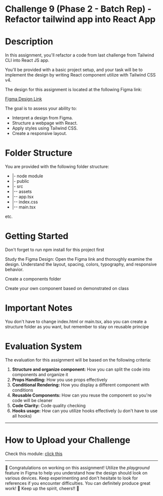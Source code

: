 # Challenge 9 (Phase 2 - Batch Rep) - Refactor tailwind app into React App

# Description

In this assignment, you'll refactor a code from last challenge from Tailwind CLI into React JS app.

You'll be provided with a basic project setup, and your task will be to implement the design by writing React component utilize with Tailwind CSS v4.

The design for this assignment is located at the following Figma link:

[Figma Design Link](https://www.figma.com/design/nxOk7j5pz9ytvvEyfnz5ZO/Assignment---Landing-Page?node-id=17460-1728&t=QMpXrImLqlYoODOo-1)

The goal is to assess your ability to:

- Interpret a design from Figma.
- Structure a webpage with React.
- Apply styles using Tailwind CSS.
- Create a responsive layout.

# Folder Structure

You are provided with the following folder structure:

- |- node module
- |- public
- |- src
- |-- assets
- |-- app.tsx
- |-- index.css
- |-- main.tsx

etc.

# Getting Started

Don't forget to run npm install for this project first

Study the Figma Design: Open the Figma link and thoroughly examine the design. Understand the layout, spacing, colors, typography, and responsive behavior.

Create a components folder

Create your own component based on demonstrated on class

# Important Notes

You don't have to change index.html or main.tsx, also you can create a structure folder as you want, but remember to stay on reusable principe

# Evaluation System

The evaluation for this assignment will be based on the following criteria:

1.  **Structure and organize component:** How you can split the code into components and organize it
2.  **Props Handling:** How you use props effectively
3.  **Conditional Rendering:** How you display a different component with conditions
4.  **Reusable Components:** How can you reuse the component so you're code will be cleaner
5.  **Code Clarity:** Code quality checking
6.  **Hooks usage:** How can you utilize hooks effectively (u don't have to use all hooks)

---

# How to Upload your Challenge

Check this module: [click this](https://orchid-clematis-3e4.notion.site/Panduan-Penggunaan-Git-Untuk-Upload-Assignment-e2d80a19b3684f5d8f1a4209dcf85445?pvs=73)

---

🎉 Congratulations on working on this assignment! Utilize the _playground_ feature in Figma to help you understand how the design should look on various devices. Keep experimenting and don't hesitate to look for references if you encounter difficulties. You can definitely produce great work! 🚀 Keep up the spirit, cheers!! 🎈
